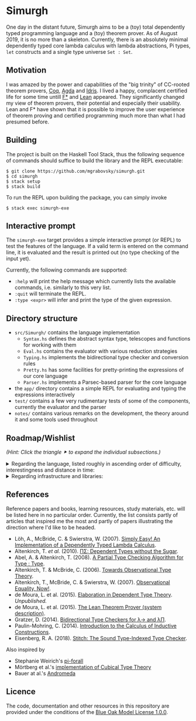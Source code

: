 # Simurgh

One day in the distant future, Simurgh aims to be a (toy) total dependently typed
programming language and a (toy) theorem prover. As of August 2019, it is no more
than a skeleton. Currently, there is an absolutely minimal dependently typed core
lambda calculus with lambda abstractions, Pi types, `let` constructs and a single
type universe `Set : Set`.

## Motivation

I was amazed by the power and capabilities of the "big trinity" of CC-rooted theorem
provers, [Coq](https://coq.inria.fr/),
[Agda](https://wiki.portal.chalmers.se/agda/pmwiki.php) and
[Idris](https://www.idris-lang.org/). I lived a happy, complacent certified life for
some time untill [F*](https://www.fstar-lang.org/) and
[Lean](https://leanprover.github.io/) appeared. They significantly changed my view of
theorem provers, their potential and especially their usability. Lean and F* have
shown that it is possible to improve the user experience of theorem proving and
certified programming much more than what I had presumed before.

## Building

The project is built on the Haskell Tool Stack, thus the following sequence of
commands should suffice to build the library and the REPL executable:
```
$ git clone https://github.com/mgrabovsky/simurgh.git
$ cd simurgh
$ stack setup
$ stack build
```

To run the REPL upon building the package, you can simply invoke
```
$ stack exec simurgh-exe
```

## Interactive prompt

The `simurgh-exe` target provides a simple interactive prompt (or REPL) to test the
features of the language. If a valid term is entered on the command line, it is
evaluated and the result is printed out (no type checking of the input yet).

Currently, the following commands are supported:

-   `:help` will print the help message which currently lists the available commands,
    i.e. similarly to this very list.
-   `:quit` will terminate the REPL.
-   `:type <expr>` will infer and print the type of the given expression.

## Directory structure

-   `src/Simurgh/` contains the language implementation
    +   `Syntax.hs` defines the abstract syntax type, telescopes and functions for
        working with them
    +   `Eval.hs` contains the evaluator with various reduction strategies
    +   `Typing.hs` implements the bidirectional type checker and conversion rules
    +   `Pretty.hs` has some facilities for pretty-printing the expressions of our
        core language
    +   `Parser.hs` implements a Parsec-based parser for the core language
-   the `app/` directory contains a simple REPL for evaluating and typing the
    expressions interactively
-   `test/` contains a few very rudimentary tests of some of the components,
    currently the evaluator and the parser
-   `notes/` contains various remarks on the development, the theory around it and
    some tools used throughout

## Roadmap/Wishlist

_(Hint: Click the triangle ⯈ to expand the individual subsections.)_

<details>
<summary>Regarding the language, listed roughly in ascending order of difficulty,
interestingness and distance in time:</summary>

- [x] Modern library for binding syntax – [Unbound](https://hackage.haskell.org/package/unbound-generics)
- [ ] Named definitions and axioms (think about opacity later)
- [ ] Type universe hierarchy; subtyping
- [ ] Impredicative, proof-irrelevant universe (à la `Prop`)?
- [ ] Module system or namespaces
- [ ] Opaque definitions
- [ ] \(Mutually) inductive data types
- [ ] Pattern matching
- [ ] Primitive recursive functions
- [ ] Structurally recursive functions
- [ ] Investigate more elaborate techniques for termination checking (sized types,
  etc.)
- [ ] Coinduction
- [ ] Induction-recursion and the kitchen sink
- [ ] Play around with notions of equality (intensional/extensional/observational)
- [ ] Investigate quotient types
- [ ] Introduce a higher-level user-facing language with a more usable syntax
  compiling into the into the low-level core language
- [ ] Implicit arguments, metavariables; elaboration à la Lean
- [ ] Records and typeclasses
- [ ] Implicit coercions
- [ ] First-class support for monads (do-notation) or algebraic effects and handlers
- [ ] Compilation to some real-world language, be it Haskell, Idris, Rust or C
- [ ] [LLVM](https://github.com/llvm-hs/llvm-hs/) compilation
</details>

<details>
<summary>Regarding infrastructure and libraries:</summary>

- [ ] Thorough tests, at least for the parser and type checker
- [ ] Continuous integration with Travis
- [ ] Modern pretty-printing – [Hughes/PJ](https://hackage.haskell.org/package/pretty),
  [Wadler/Leijen](https://hackage.haskell.org/package/ansi-wl-pprint)
  or [mainland-pretty](https://hackage.haskell.org/package/mainland-pretty)
- [ ] Improve parsing and error reporting; look into
  [Trifecta](https://hackage.haskell.org/package/trifecta)
- [ ] See if lenses can be leveraged anywhere
</details>

## References

Reference papers and books, learning resources, study materials, etc. will be
listed here in no particular order. Currently, the list consists partly of articles
that inspired me the most and partly of papers illustrating the direction where I'd
like to be headed.

-   Löh, A\., McBride, C. & Swierstra, W. (2007). [Simply Easy! An Implementation of a Dependently Typed Lambda Calculus](http://strictlypositive.org/Easy.pdf).
-   Altenkirch, T\. _et al._ (2010). [ΠΣ: Dependent Types without the Sugar](http://www.cs.nott.ac.uk/~psztxa/publ/pisigma-new.pdf).
-   Abel, A\. & Altenkirch, T. (2008). [A Partial Type Checking Algorithm for Type : Type](http://www.cs.nott.ac.uk/~psztxa/publ/msfp08.pdf).
-   Altenkirch, T\. & McBride, C. (2006). [Towards Observational Type Theory](http://strictlypositive.org/ott.pdf).
-   Altenkirch, T\., McBride, C. & Swierstra, W. (2007). [Observational Equality, Now!](http://www.cs.nott.ac.uk/~psztxa/publ/obseqnow.pdf).
-   de Moura, L\. et al\. (2015). [Elaboration in Dependent Type Theory](https://arxiv.org/abs/1505.04324). _Unpublished._
-   de Moura, L\. et al\. (2015). [The Lean Theorem Prover (system description)](https://leanprover.github.io/papers/system.pdf).
-   Gratzer, D\. (2014). [Bidirectional Type Checkers for λ→ and λΠ](https://jozefg.bitbucket.io/posts/2014-11-22-bidir.html).
-   Paulin-Mohring, C\. (2014). [Introduction to the Calculus of Inductive Constructions](https://hal.inria.fr/hal-01094195/).
-   Eisenberg, R\. A. (2018). [Stitch: The Sound Type-Indexed Type Checker](https://cs.brynmawr.edu/~rae/papers/2018/stitch/stitch.pdf).

Also inspired by

-   Stephanie Weirich's [pi-forall](https://github.com/sweirich/pi-forall)
-   Mörtberg et al.'s [implementation of Cubical Type Theory](https://github.com/mortberg/cubicaltt)
-   Bauer at al.'s [Andromeda](https://andromedans.github.io/andromeda/)

## Licence

The code, documentation and other resources in this repository are provided under the
conditions of the [Blue Oak Model License 1.0.0](https://blueoakcouncil.org/license/1.0.0).

